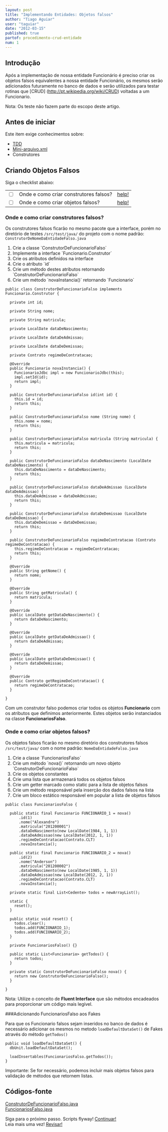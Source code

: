```yaml
---
layout: post
title: "Implementando Entidades: Objetos falsos"
author: "Tiago Aguiar"
user: "taguiar"
date: "2012-03-15"
published: true
partof: procedimento-crud-entidade
num: 1
---
```


## <a id="TOPO"> </a>Introdução
Após a implementação de nossa entidade Funcionário é preciso criar os objetos falsos equivalentes a nossa
entidade Funcionário, os mesmos serão adicionados futuramente no banco de dados e serão utilizados para
testar rotinas que [CRUD] (http://pt.wikipedia.org/wiki/CRUD) voltadas a um Funcionario.

Nota: Os teste não fazem parte do escopo deste artigo.

## Antes de iniciar
Este item exige conhecimentos sobre:

- [TDD](http://dojo.objectos.com.br/caixa/processo-00-TDD.html)
- [Mini-arquivo.xml](http://dojo.objectos.com.br/procedimento/crud-entidade/faq-03-mini-arquivos-especificos.html)
- Construtores


## Criando Objetos Falsos
Siga o checklist abaixo:
<table class="table table-bordered">
  <tr>
   <td class="tac col2em">
    <a id="topo_0_0"><input type="checkbox" /></a>
   </td>
   <td>
	Onde e como criar construtores falsos?
   </td>
   <td>
    <a href="#0_1">help!</a>
   </td>
 </tr>
  <tr>
   <td class="tac col2em">
    <a id="topo_0_0"><input type="checkbox" /></a>
   </td>
   <td>
	Onde e como criar objetos falsos?
   </td>
   <td>
    <a href="#0_2">help!</a>
   </td>
 </tr>
</table>

### <a id="0_1"> </a>Onde e como criar construtores falsos?
Os construtores falsos ficarão no mesmo pacote que a interface, porém no diretório de testes 
`/src/test/java/` do projeto com o nome padrão: `ConstrutorDeNomeDaEntidadeFalso.java`

<ol>
  <li>Crie a classe `ConstrutorDeFuncionarioFalso`</li>
  <li>Implemente a interface `Funcionario.Construtor`</li>
  <li>Crie os atributos definidos na interface</li>
  <li>Crie o atributo `id`</li>
  <li>Crie um método destes atributos retornando `ConstrutorDeFuncionarioFalso`</li>
  <li>Crie um método `novaInstancia()` retornando `Funcionario`</li>
</ol> 

	public class ConstrutorDeFuncionarioFalso implements Funcionario.Construtor {
		
	  private int id;
		  
	  private String nome;
		  
	  private String matricula;
		  
	  private LocalDate dataDeNascimento;
		  
	  private LocalDate dataDeAdmissao;
		  
	  private LocalDate dataDeDemissao;
		  
	  private Contrato regimeDeContratacao;
		  
	  @Override
	  public Funcionario novaInstancia() {
	    FuncionarioJdbc impl = new FuncionarioJdbc(this);
	    impl.setId(id);
	    return impl;
	  }
		  
	  public ConstrutorDeFuncionarioFalso id(int id) {
	    this.id = id;
	    return this;
	  }
		  
	  public ConstrutorDeFuncionarioFalso nome (String nome) {
	    this.nome = nome;
	    return this;
	  }
		  
	  public ConstrutorDeFuncionarioFalso matricula (String matricula) {
	    this.matricula = matricula;
	    return this;
	  }
		  
	  public ConstrutorDeFuncionarioFalso dataDeNascimento (LocalDate dataDeNascimento) {
	    this.dataDeNascimento = dataDeNascimento;
	    return this;
	  }
		  
	  public ConstrutorDeFuncionarioFalso dataDeAdmissao (LocalDate dataDeAdmissao) {
	    this.dataDeAdmissao = dataDeAdmissao;
	    return this;
	  }
		  
	  public ConstrutorDeFuncionarioFalso dataDeDemissao (LocalDate dataDeDemissao) {
	    this.dataDeDemissao = dataDeDemissao;
	    return this;
	  }
		  
	  public ConstrutorDeFuncionarioFalso regimeDeContratacao (Contrato regimeDeContratacao) {
	    this.regimeDeContratacao = regimeDeContratacao;
	    return this;
	  }		  
		
	  @Override
	  public String getNome() {
	    return nome;
	  }
		
	  @Override
	  public String getMatricula() {
	    return matricula;
	  }
		
	  @Override
	  public LocalDate getDataDeNascimento() {
	    return dataDeNascimento;
	  }
		  
	  @Override
	  public LocalDate getDataDeAdmissao() {
	    return dataDeAdmissao;
	  }
	  
	  @Override
	  public LocalDate getDataDeDemissao() {
	    return dataDeDemissao;
	  }
		  
	  @Override
	  public Contrato getRegimeDeContratacao() {
	    return regimeDeContratacao;
	  }			  		  
		
	}
		
Com um construtor falso podemos criar todos os objetos __Funcionario__ com os atributos que definimos
anteriormente. Estes objetos serão instanciados na classe __FuncionariosFalso__.		

### <a id="0_2"> </a>Onde e como criar objetos falsos?
Os objetos falsos ficarão no mesmo diretório dos construtores falsos `/src/test/java/` com o nome padrão:
`NomeDaEntidadeFalso.java`


<ol>
  <li>Crie a classe `FuncionariosFalso`</li>
  <li>Crie um método `nova()` retornando um novo objeto `ConstrutorDeFuncionarioFalso`</li>
  <li>Crie os objetos constantes</li>
  <li>Crie uma lista que armazenará todos os objetos falsos</li>
  <li>Crie um getter marcado como static para a lista de objetos falsos</li>
  <li>Crie um método responsável pela inserção dos dados falsos na lista</li>
  <li>Crie um bloco estático responsável em popular a lista de objetos falsos</li>
</ol> 

	public class FuncionariosFalso {
	
	  public static final Funcionario FUNCIONARIO_1 = nova()
	      .id(1)
	      .nome("Alexandre")
	      .matricula("201200001")
	      .dataDeNascimento(new LocalDate(1984, 1, 1))
	      .dataDeAdmissao(new LocalDate(2012, 1, 1))
	      .regimeDeContratacao(Contrato.CLT)
	      .novaInstancia();
	  
	  public static final Funcionario FUNCIONARIO_2 = nova()
	      .id(2)
	      .nome("Anderson")
	      .matricula("201200002")
	      .dataDeNascimento(new LocalDate(1985, 1, 1))
	      .dataDeAdmissao(new LocalDate(2012, 2, 1))
	      .regimeDeContratacao(Contrato.CLT)
	      .novaInstancia();
	  
	  private static final List<Cedente> todos = newArrayList();

	  static {
	    reset();
	  }
	
	  public static void reset() {
	    todos.clear();
	    todos.add(FUNCIONARIO_1);
	    todos.add(FUNCIONARIO_2);
	  }
	      
 	  private FuncionariosFalso() {}
 	  
 	  public static List<Funcionario> getTodos() {
 	    return todos;
 	  }
 	  
	  private static ConstrutorDeFuncionarioFalso nova() {
	    return new ConstrutorDeFuncionarioFalso();
	  }
	  
	}

Nota: Utilize o conceito de __Fluent Interface__ que são métodos encadeados para proporcionar um código
mais legível. 

###Adicionando FuncionariosFalso aos Fakes

Para que os Funcionario falsos sejam inseridos no banco de dados é necessário adicionar os mesmos no metodo
`loadDefaultDataSet()` de Fakes através do método `getTodos()`

	public void loadDefaultDataSet() {
	  dbUnit.loadDefaultDataSet();
	
	  loadInsertables(FuncionariosFalso.getTodos());
	}

<div class="alert">
Importante: Se for necessário, podemos incluir mais objetos falsos para validação de métodos que retornem listas.	
</div>

## Códigos-fonte
[ConstrutorDeFuncionarioFalso.java](https://github.com/objectos/objectos-dojo/tree/master/objectos-dojo-team/src/test/java/br/com/objectos/dojo/taguiar/ConstrutorDeFuncionarioFalso.java)<br>
[FuncionariosFalso.java](https://github.com/objectos/objectos-dojo/tree/master/objectos-dojo-team/src/test/java/br/com/objectos/dojo/taguiar/FuncionariosFalso.java)<br>

Siga para o próximo passo. Scripts flyway! <a href="{{ site.baseurl }}/procedimento/crud-entidade/00.3-criando-testando-script-flyway.html" class="btn btn-success">Continuar!</a><br>
Leia mais uma vez! <a href="#TOPO" class="btn btn-warning">Revisar!</a>